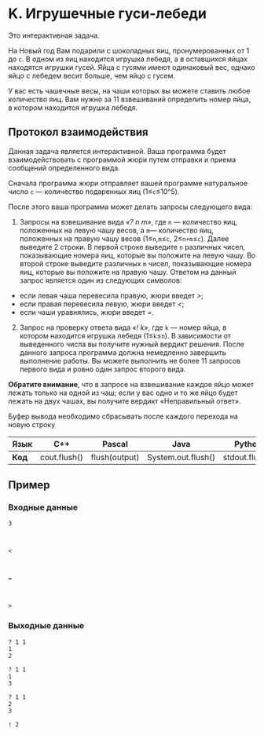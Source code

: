 # K. Игрушечные гуси-лебеди
Это интерактивная задача.

На Новый год Вам подарили c шоколадных яиц, пронумерованных от 1 до `c`.
В одном из яиц находится игрушка лебедя, а в оставшихся яйцах находятся игрушки гусей.
Яйца с гусями имеют одинаковый вес, однако яйцо с лебедем весит больше, чем яйцо с гусем.

У вас есть чашечные весы, на чаши которых вы можете ставить любое количество яиц.
Вам нужно за 11 взвешиваний определить номер яйца, в котором находится игрушка лебедя.

## Протокол взаимодействия

Данная задача является интерактивной. Ваша программа будет взаимодействовать с программой жюри путем отправки и приема сообщений определенного вида.

Сначала программа жюри отправляет вашей программе натуральное число `c` — количество подаренных яиц (1≤`c`≤10^5).

После этого ваша программа может делать запросы следующего вида:

1. Запросы на взвешивание вида *«? n m»*, где `n` — количество яиц, положенных на левую чашу весов, а `m`— количество яиц, положенных на правую чашу весов (1≤`n`,`m`≤`c`, 2≤`n+m`≤`c`). 
Далее выведите 2 строки. В первой строке выведите `n` различных чисел, показывающие номера яиц, которые вы положите на левую чашу.
Во второй строке выведите различных `m` чисел, показывающие номера яиц, которые вы положите на правую чашу.
Ответом на данный запрос является один из следующих символов: 
- если левая чаша перевесила правую, жюри введет *>*;
- если правая перевесила левую, жюри введет *<*;
- если чаши уравнялись, жюри введет *=*.

2. Запрос на проверку ответа вида *«! k»*, где `k` — номер яйца, в котором находится игрушка лебедя (1≤`k`≤`n`).
В зависимости от выведенного числа вы получите нужный вердикт решения.
После данного запроса программа должна немедленно завершить выполнение работы.
Вы можете выполнить не более 11 запросов первого вида и ровно один запрос второго вида.

**Обратите внимание**, что в запросе на взвешивание каждое яйцо может лежать только на одной из чаш; если у вас одно и то же яйцо будет лежать на двух чашах, вы получите вердикт «Неправильный ответ».

Буфер вывода необходимо сбрасывать после каждого перехода на новую строку

| Язык | C++ | Pascal | Java | Python |
| ---- | --- | ------ | ---- | ------ |
| **Код**  | cout.flush() | flush(output) | System.out.flush() | stdout.flush() |

## Пример
### Входные данные
```
3



< 



= 



>
```
### Выходные данные
```
? 1 1
1
2

? 1 1
1
3

? 1 1
2
3

! 2
```